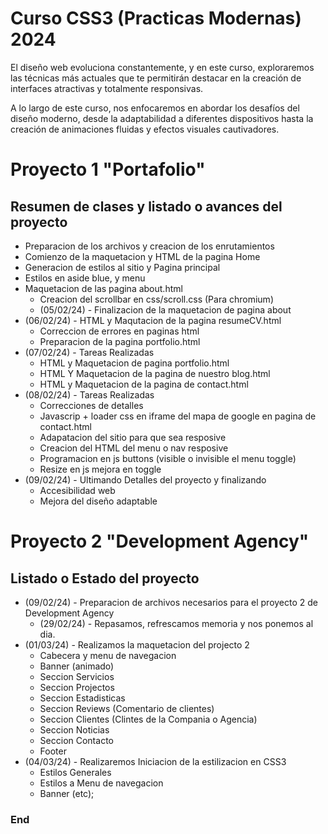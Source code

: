 # Curso CSS3 (Practicas Modernas) 2024

El diseño web evoluciona constantemente, y en este curso, exploraremos las técnicas más actuales que te permitirán destacar en la creación de interfaces atractivas y totalmente responsivas.

A lo largo de este curso, nos enfocaremos en abordar los desafíos del diseño moderno, desde la adaptabilidad a diferentes dispositivos hasta la creación de animaciones fluidas y efectos visuales cautivadores.


# Proyecto 1 "Portafolio"
## Resumen de clases y listado o avances del proyecto

- Preparacion de los archivos y creacion de los enrutamientos
- Comienzo de la maquetacion y HTML de la pagina Home
- Generacion de estilos al sitio y Pagina principal
- Estilos en aside blue, y menu
- Maquetacion de las pagina about.html
    - Creacion del scrollbar en css/scroll.css (Para chromium)
    - (05/02/24) - Finalizacion de la maquetacion de pagina about 
- (06/02/24) - HTML y Maqutacion de la pagina resumeCV.html
    - Correccion de errores en paginas html
    - Preparacion de la pagina portfolio.html
- (07/02/24) - Tareas Realizadas
    - HTML y Maquetacion de pagina portfolio.html
    - HTML Y Maquetacion de la pagina de nuestro blog.html
    - HTML y Maquetacion de la pagina de contact.html
- (08/02/24) - Tareas Realizadas
    - Correcciones de detalles
    - Javascrip + loader css en iframe del mapa de google en pagina de contact.html
    - Adapatacion del sitio para que sea resposive
    - Creacion del HTML del menu o nav resposive
    - Programacion en js buttons (visible o invisible el menu toggle)
    - Resize en js mejora en toggle
- (09/02/24) - Ultimando Detalles del proyecto y finalizando
    - Accesibilidad web
    - Mejora del diseño adaptable

# Proyecto 2 "Development Agency"
## Listado o Estado del proyecto

- (09/02/24) - Preparacion de archivos necesarios para el proyecto 2 de Development Agency
    - (29/02/24) - Repasamos, refrescamos memoria y nos ponemos al dia.
- (01/03/24) - Realizamos la maquetacion del projecto 2
    - Cabecera y menu de navegacion
    - Banner (animado)
    - Seccion Servicios
    - Seccion Projectos
    - Seccion Estadisticas
    - Seccion Reviews (Comentario de clientes)
    - Seccion Clientes (Clintes de la Compania o Agencia)
    - Seccion Noticias 
    - Seccion Contacto
    - Footer
- (04/03/24) - Realizaremos Iniciacion de la estilizacion en CSS3
    - Estilos Generales
    - Estilos a Menu de navegacion
    - Banner (etc);


### End